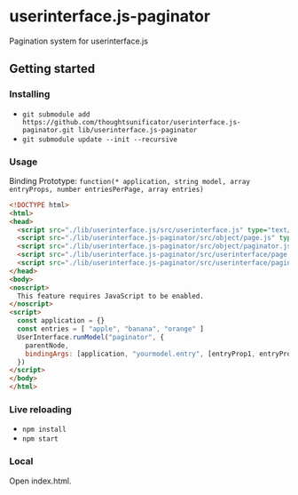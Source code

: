 # userinterface.js-paginator

Pagination system for userinterface.js

## Getting started

### Installing

- ``git submodule add https://github.com/thoughtsunificator/userinterface.js-paginator.git lib/userinterface.js-paginator``
- ``git submodule update --init --recursive``

### Usage

Binding Prototype: ```function(* application, string model, array entryProps, number entriesPerPage, array entries)```

````html
<!DOCTYPE html>
<html>
<head>
  <script src="./lib/userinterface.js/src/userinterface.js" type="text/javascript"></script>
  <script src="./lib/userinterface.js-paginator/src/object/page.js" type="text/javascript"></script>
  <script src="./lib/userinterface.js-paginator/src/object/paginator.js" type="text/javascript"></script>
  <script src="./lib/userinterface.js-paginator/src/userinterface/page.js" type="text/javascript"></script>
  <script src="./lib/userinterface.js-paginator/src/userinterface/paginator.js" type="text/javascript"></script>
</head>
<body>
<noscript>
  This feature requires JavaScript to be enabled.
</noscript>
<script>
  const application = {}
  const entries = [ "apple", "banana", "orange" ]
  UserInterface.runModel("paginator", {
    parentNode,
    bindingArgs: [application, "yourmodel.entry", [entryProp1, entryProp2], 5, entries]
  })
</script>
</body>
</html>
````

### Live reloading

- ``npm install``
- ``npm start``

### Local

Open index.html.
